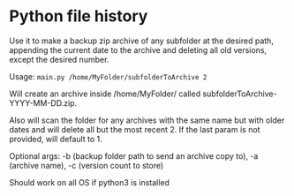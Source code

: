 # Python file history

Use it to make a backup zip archive of any subfolder at the desired path, appending the current date to the archive and deleting all old versions, except the desired number.

Usage:
`main.py /home/MyFolder/subfolderToArchive 2`

Will create an archive inside /home/MyFolder/ called subfolderToArchive-YYYY-MM-DD.zip.

Also will scan the folder for any archives with the same name but with older dates and will delete all but the most recent 2.
If the last param is not provided, will default to 1.

Optional args: -b (backup folder path to send an archive copy to), -a (archive name), -c (version count to store)

Should work on all OS if python3 is installed
